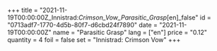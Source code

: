 +++
title = "2021-11-19T00:00:00Z_Innistrad:_Crimson_Vow_Parasitic_Grasp_[en]_false"
id = "0713adf7-1770-4d5b-80f7-d6cbd24f7890"
date = "2021-11-19T00:00:00Z"
name = "Parasitic Grasp"
lang = ["en"]
price = "0.12"
quantity = 4
foil = false
set = "Innistrad: Crimson Vow"
+++
